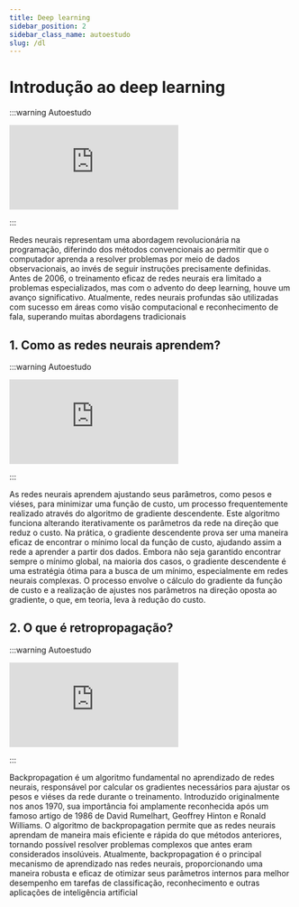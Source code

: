 ```yaml
---
title: Deep learning
sidebar_position: 2
sidebar_class_name: autoestudo
slug: /dl
---
```


# Introdução ao deep learning

:::warning Autoestudo

<div style={{ textAlign: 'center' }}>
    <iframe 
        style={{
            display: 'block',
            margin: 'auto',
            width: '100%',
            height: '50vh',
        }}
        src="https://www.youtube.com/embed/aircAruvnKk" 
        frameborder="0" 
        allowFullScreen>
    </iframe>
</div>

:::

Redes neurais representam uma abordagem revolucionária na
programação, diferindo dos métodos convencionais ao permitir que o computador
aprenda a resolver problemas por meio de dados observacionais, ao invés de
seguir instruções precisamente definidas. Antes de 2006, o treinamento eficaz
de redes neurais era limitado a problemas especializados, mas com o advento do
deep learning, houve um avanço significativo. Atualmente, redes neurais
profundas são utilizadas com sucesso em áreas como visão computacional e
reconhecimento de fala, superando muitas abordagens tradicionais

## 1. Como as redes neurais aprendem?

:::warning Autoestudo

<div style={{ textAlign: 'center' }}>
    <iframe 
        style={{
            display: 'block',
            margin: 'auto',
            width: '100%',
            height: '50vh',
        }}
        src="https://www.youtube.com/embed/IHZwWFHWa-w" 
        frameborder="0" 
        allowFullScreen>
    </iframe>
</div>

:::

As redes neurais aprendem ajustando seus parâmetros, como pesos e viéses, para
minimizar uma função de custo, um processo frequentemente realizado através do
algoritmo de gradiente descendente. Este algoritmo funciona alterando
iterativamente os parâmetros da rede na direção que reduz o custo. Na prática,
o gradiente descendente prova ser uma maneira eficaz de encontrar o mínimo
local da função de custo, ajudando assim a rede a aprender a partir dos dados.
Embora não seja garantido encontrar sempre o mínimo global, na maioria dos
casos, o gradiente descendente é uma estratégia ótima para a busca de um
mínimo, especialmente em redes neurais complexas. O processo envolve o cálculo
do gradiente da função de custo e a realização de ajustes nos parâmetros na
direção oposta ao gradiente, o que, em teoria, leva à redução do custo.

## 2. O que é retropropagação?


:::warning Autoestudo

<div style={{ textAlign: 'center' }}>
    <iframe 
        style={{
            display: 'block',
            margin: 'auto',
            width: '100%',
            height: '50vh',
        }}
        src="https://www.youtube.com/embed/Ilg3gGewQ5U" 
        frameborder="0" 
        allowFullScreen>
    </iframe>
</div>

:::

Backpropagation é um algoritmo fundamental no aprendizado de redes neurais,
responsável por calcular os gradientes necessários para ajustar os pesos e
viéses da rede durante o treinamento. Introduzido originalmente nos anos 1970,
sua importância foi amplamente reconhecida após um famoso artigo de 1986 de
David Rumelhart, Geoffrey Hinton e Ronald Williams. O algoritmo de
backpropagation permite que as redes neurais aprendam de maneira mais eficiente
e rápida do que métodos anteriores, tornando possível resolver problemas
complexos que antes eram considerados insolúveis. Atualmente, backpropagation é
o principal mecanismo de aprendizado nas redes neurais, proporcionando uma
maneira robusta e eficaz de otimizar seus parâmetros internos para melhor
desempenho em tarefas de classificação, reconhecimento e outras aplicações de
inteligência artificial
